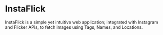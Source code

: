# InstaFlick
 InstaFlick is a simple yet intuitive web application; integrated with Instagram and Flicker APIs, to fetch images using Tags, Names, and Locations.
